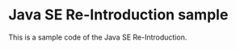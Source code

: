 Java SE Re-Introduction sample
==============================

This is a sample code of the Java SE Re-Introduction.

